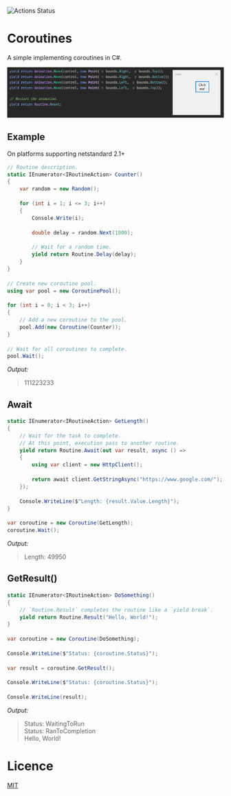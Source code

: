 ![Actions Status](https://github.com/aikidos/Coroutines/workflows/build/badge.svg)

Coroutines
===

A simple implementing coroutines in C#.

[![example](/examples/Coroutines.Examples.Animations/animation.gif)](/examples/Coroutines.Examples.Animations)

Example
---

On platforms supporting netstandard 2.1+

```c#
// Routine description.
static IEnumerator<IRoutineAction> Counter()
{
    var random = new Random();

    for (int i = 1; i <= 3; i++)
    {
        Console.Write(i);

        double delay = random.Next(1000);

        // Wait for a random time.
        yield return Routine.Delay(delay);
    }
}

// Create new coroutine pool.
using var pool = new CoroutinePool();

for (int i = 0; i < 3; i++)
{
    // Add a new coroutine to the pool.
    pool.Add(new Coroutine(Counter));
}

// Wait for all coroutines to complete.
pool.Wait();
```

*Output:*
> 111223233

Await
---

```c#
static IEnumerator<IRoutineAction> GetLength()
{
    // Wait for the task to complete. 
    // At this point, execution pass to another routine.
    yield return Routine.Await(out var result, async () =>
    {
        using var client = new HttpClient();

        return await client.GetStringAsync("https://www.google.com/");
    });

    Console.WriteLine($"Length: {result.Value.Length}");
}

var coroutine = new Coroutine(GetLength);
coroutine.Wait();
```

*Output:*  
> Length: 49950

GetResult()
---

```c#
static IEnumerator<IRoutineAction> DoSomething()
{
    // `Routine.Result` completes the routine like a `yield break`.
    yield return Routine.Result("Hello, World!");
}

var coroutine = new Coroutine(DoSomething);

Console.WriteLine($"Status: {coroutine.Status}");

var result = coroutine.GetResult();

Console.WriteLine($"Status: {coroutine.Status}");

Console.WriteLine(result);
```

*Output:*
> Status: WaitingToRun  
Status: RanToCompletion  
Hello, World!  

Licence
===

[MIT](https://en.wikipedia.org/wiki/MIT_License)
